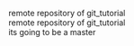 
remote repository of git_tutorial<br>
remote repository of git_tutorial<br>
its going to be a master

